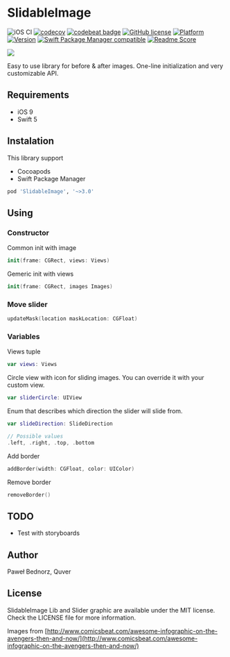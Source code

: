 # SlidableImage
![iOS CI](https://github.com/quver/SlidableImage/workflows/iOS%20CI/badge.svg)
[![codecov](https://codecov.io/gh/quver/SlidableImage/branch/master/graph/badge.svg)](https://codecov.io/gh/quver/SlidableImage)
[![codebeat badge](https://codebeat.co/badges/53a20383-39e8-42ee-9df3-56b3bb55cb1d)](https://codebeat.co/projects/github-com-quver-slidableimage)
[![GitHub license](https://img.shields.io/github/license/quver/SlidableImage.svg)]()
[![Platform](https://img.shields.io/cocoapods/p/SlidableImage.svg?style=flat)](http://cocoapods.org/pods/SlidableImage)
[![Version](https://img.shields.io/cocoapods/v/SlidableImage.svg?style=flat)](http://cocoapods.org/pods/SlidableImage)
[![Swift Package Manager compatible](https://img.shields.io/badge/SPM-compatible-brightgreen.svg)](https://swift.org/package-manager)
[![Readme Score](http://readme-score-api.herokuapp.com/score.svg?url=https://github.com/quver/slidableimage)](http://clayallsopp.github.io/readme-score?url=https://github.com/quver/slidableimage)

![](https://raw.githubusercontent.com/quver/SlidableImage/master/Assets/demo.gif)

Easy to use library for before & after images. One-line initialization and very customizable API.

## Requirements

- iOS 9
- Swift 5

## Instalation

This library support

- Cocoapods
- Swift Package Manager

```ruby
pod 'SlidableImage', '~>3.0'
```

## Using

### Constructor

Common init with image

```swift
init(frame: CGRect, views: Views)
```
Gemeric init with views

```swift
init(frame: CGRect, images Images)
```

### Move slider
```swift
updateMask(location maskLocation: CGFloat)
```

### Variables

Views tuple

```swift
var views: Views
```

Circle view with icon for sliding images. You can override it with your custom view.


```swift
var sliderCircle: UIView
```

Enum that describes which direction the slider will slide from.

```swift
var slideDirection: SlideDirection

// Possible values
.left, .right, .top, .bottom
```

Add border

```swift
addBorder(width: CGFloat, color: UIColor)
```

Remove border

```swift
removeBorder()
```

## TODO
- Test with storyboards

## Author

Paweł Bednorz, Quver

## License

SlidableImage Lib and Slider graphic are available under the MIT license. 
Check the LICENSE file for more information.

Images from [http://www.comicsbeat.com/awesome-infographic-on-the-avengers-then-and-now/](http://www.comicsbeat.com/awesome-infographic-on-the-avengers-then-and-now/)

